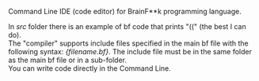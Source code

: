 Command Line IDE (code editor) for BrainF**k programming language.

In <i>src</i> folder there is an example of bf code that prints "((" (the best I can do).<br>
The "compiler" supports include files specified in the main bf file with the following syntax: <i>{filename.bf}</i>. The include file must be in the same folder as the main bf file or in a sub-folder.<br>
You can write code directly in the Command Line.
